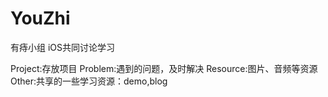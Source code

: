 # YouZhi
有痔小组 iOS共同讨论学习

Project:存放项目
Problem:遇到的问题，及时解决
Resource:图片、音频等资源
Other:共享的一些学习资源：demo,blog
